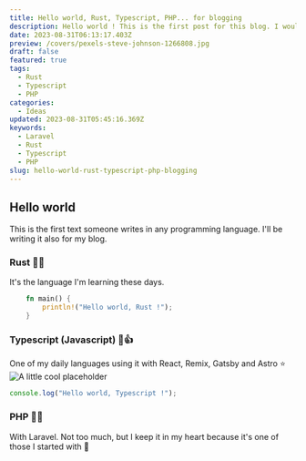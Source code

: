 ```yaml
---
title: Hello world, Rust, Typescript, PHP... for blogging
description: Hello world ! This is the first post for this blog. I would like to share all stuffs about Rust, Typescript/Javascript and PHP(Laravel). Sure we'll enjoy.
date: 2023-08-31T06:13:17.403Z
preview: /covers/pexels-steve-johnson-1266808.jpg
draft: false
featured: true
tags:
  - Rust
  - Typescript
  - PHP
categories:
  - Ideas
updated: 2023-08-31T05:45:16.369Z
keywords:
  - Laravel
  - Rust
  - Typescript
  - PHP
slug: hello-world-rust-typescript-php-blogging
---
```


## Hello world

This is the first text someone writes in any programming language. I'll be writing it also for my blog.

### Rust 🥇😍

It's the language I'm learning these days.

```rust
    fn main() {
        println!("Hello world, Rust !");
    }
```

### Typescript (Javascript) 🥈👍

One of my daily languages using it with React, Remix, Gatsby and Astro ⭐
![A little cool placeholder](/src/assets/placeholder.jpg)

```typescript
console.log("Hello world, Typescript !");
```

### PHP 🥉🫶

With Laravel. Not too much, but I keep it in my heart because it's one of those I started with 🫶
